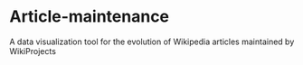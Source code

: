 # Article-maintenance
A data visualization tool for the evolution of Wikipedia articles maintained by WikiProjects
